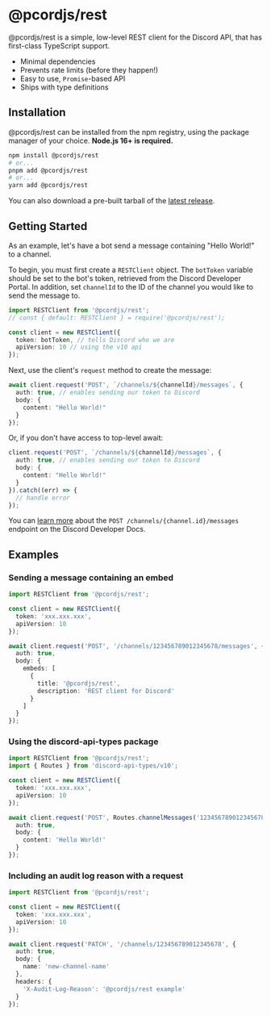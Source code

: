 # @pcordjs/rest

@pcordjs/rest is a simple, low-level REST client for the Discord API, that has
first-class TypeScript support.

- Minimal dependencies
- Prevents rate limits (before they happen!)
- Easy to use, `Promise`-based API
- Ships with type definitions
<!-- - Well documented (we'll save this for when docs can actually be accessed) -->

## Installation

@pcordjs/rest can be installed from the npm registry, using the package manager
of your choice. **Node.js 16+ is required.**

```sh
npm install @pcordjs/rest
# or...
pnpm add @pcordjs/rest
# or...
yarn add @pcordjs/rest
```

You can also download a pre-built tarball of the [latest
release](https://github.com/pcordjs/rest/releases).

## Getting Started

As an example, let's have a bot send a message containing "Hello World!" to a channel.

To begin, you must first create a `RESTClient` object. The `botToken` variable
should be set to the bot's token, retrieved from the Discord Developer Portal.
In addition, set `channelId` to the ID of the channel you would like to send the
message to.

```ts
import RESTClient from '@pcordjs/rest';
// const { default: RESTClient } = require('@pcordjs/rest');

const client = new RESTClient({
  token: botToken, // tells Discord who we are
  apiVersion: 10 // using the v10 api
});
```

Next, use the client's `request` method to create the message:

```ts
await client.request('POST', `/channels/${channelId}/messages`, {
  auth: true, // enables sending our token to Discord
  body: {
    content: "Hello World!"
  }
});
```

Or, if you don't have access to top-level await:

```ts
client.request('POST', `/channels/${channelId}/messages`, {
  auth: true, // enables sending our token to Discord
  body: {
    content: "Hello World!"
  }
}).catch((err) => {
  // handle error
});
```

You can [learn
more](https://discord.com/developers/docs/resources/channel#create-message)
about the `POST /channels/{channel.id}/messages` endpoint on the Discord
Developer Docs.

## Examples

### Sending a message containing an embed

```ts
import RESTClient from '@pcordjs/rest';

const client = new RESTClient({
  token: 'xxx.xxx.xxx',
  apiVersion: 10
});

await client.request('POST', '/channels/123456789012345678/messages', {
  auth: true,
  body: {
    embeds: [
      {
        title: '@pcordjs/rest',
        description: 'REST client for Discord'
      }
    ]
  }
});
```

### Using the discord-api-types package

```ts
import RESTClient from '@pcordjs/rest';
import { Routes } from 'discord-api-types/v10';

const client = new RESTClient({
  token: 'xxx.xxx.xxx',
  apiVersion: 10
});

await client.request('POST', Routes.channelMessages('123456789012345678'), {
  auth: true,
  body: {
    content: 'Hello World!'
  }
});
```

### Including an audit log reason with a request

```ts
import RESTClient from '@pcordjs/rest';

const client = new RESTClient({
  token: 'xxx.xxx.xxx',
  apiVersion: 10
});

await client.request('PATCH', '/channels/123456789012345678', {
  auth: true,
  body: {
    name: 'new-channel-name'
  },
  headers: {
    'X-Audit-Log-Reason': '@pcordjs/rest example'
  }
});
```
